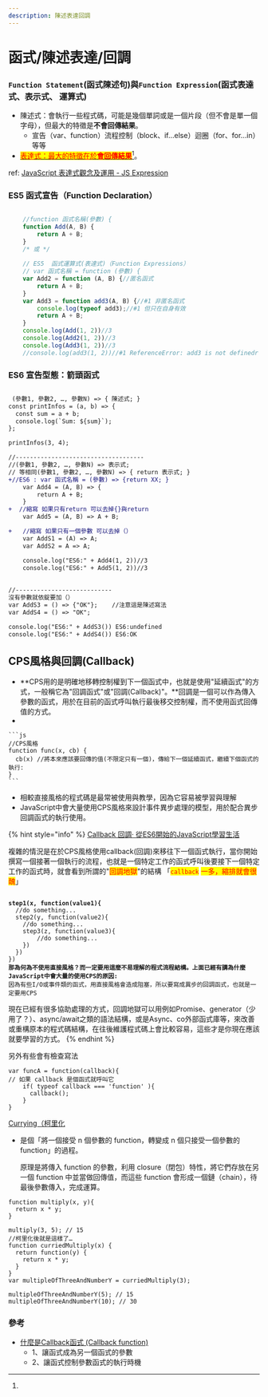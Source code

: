 ```yaml
---
description: 陳述表達回調
---
```


# 函式/陳述表達/回調

### `Function Statement`(函式陳述句)與`Function Expression`(函式表達式、表示式、 運算式)

* 陳述式：會執行一些程式碼，可能是幾個單詞或是一個片段（但不會是單一個字母），但最大的特徵是**不會回傳結果**。
  * 宣告（var、function）流程控制（block、if…else）迴圈（for、for…in）等等
* [<mark style="color:red;">表達式：最大的特徵在於</mark><mark style="color:red;">**會回傳結果**</mark>](#user-content-fn-1)[^1]。

ref: [JavaScript 表達式觀念及運用 - JS Expression](https://www.casper.tw/development/2020/09/17/js-expression/)



### ES5 函式宣告（Function Declaration）

```javascript

    //function 函式名稱(參數) {
    function Add(A, B) {
        return A + B;
    }
    /* 或 */
    
    // ES5  函式運算式(表達式)（Function Expressions）
    // var 函式名稱 = function (參數) {
    var Add2 = function (A, B) {//匿名函式
        return A + B;
    }
    var Add3 = function add3(A, B) {//#1 非匿名函式
        console.log(typeof add3);//#1 但只在自身有效
        return A + B;
    }
    console.log(Add(1, 2))//3
    console.log(Add2(1, 2))//3
    console.log(Add3(1, 2))//3
    //console.log(add3(1, 2))//#1 ReferenceError: add3 is not definedr
```

### ES6 宣告型態：箭頭函式

```diff

 (參數1, 參數2, …, 參數N) => { 陳述式; } 
const printInfos = (a, b) => {
  const sum = a + b;
  console.log(`Sum: ${sum}`);
};

printInfos(3, 4);

//------------------------------------
//(參數1, 參數2, …, 參數N) => 表示式;
// 等相同(參數1, 參數2, …, 參數N) => { return 表示式; }
+//ES6 : var 函式名稱 = (參數) => {return XX; }
    var Add4 = (A, B) => {
        return A + B;
    }
+  //縮寫 如果只有return 可以去掉{}與return
    var Add5 = (A, B) => A + B;

+   //縮寫 如果只有一個參數 可以去掉（）
    var AddS1 = (A) => A;
    var AddS2 = A => A;

    console.log("ES6:" + Add4(1, 2))//3
    console.log("ES6:" + Add5(1, 2))//3
    
    
//---------------------------
沒有參數就依錠要加（）
var AddS3 = () => {"OK"};    //注意這是陳述寫法 
var AddS4 = () => "OK"; 

console.log("ES6:" + AddS3()) ES6:undefined
console.log("ES6:" + AddS4()) ES6:OK

```

## CPS風格與回調(Callback)

* **CPS用的是明確地移轉控制權到下一個函式中，也就是使用"延續函式"的方式，一般稱它為"回調函式"或"回調(Callback)"。**回調是一個可以作為傳入參數的函式，用於在目前的函式呼叫執行最後移交控制權，而不使用函式回傳值的方式。
*

    ```js
    //CPS風格
    function func(x, cb) {
      cb(x) //將本來應該要回傳的值(不限定只有一個)，傳給下一個延續函式，繼續下個函式的執行:
    }
    ```
* 相較直接風格的程式碼是最常被使用與教學，因為它容易被學習與理解
* JavaScript中會大量使用CPS風格來設計事件異步處理的模型，用於配合異步回調函式的執行使用。

{% hint style="info" %}
[Callback 回調· 從ES6開始的JavaScript學習生活](https://eyesofkids.gitbooks.io/javascript-start-from-es6/content/part4/callback.html)

複雜的情況是在於CPS風格使用callback(回調)來移往下一個函式執行，當你開始撰寫一個接著一個執行的流程，也就是一個特定工作的函式呼叫後要接下一個特定工作的函式時，就會看到所謂的"<mark style="color:red;">回調地獄</mark>"的結構 「<mark style="color:red;">`callback`</mark> <mark style="color:red;"></mark><mark style="color:red;">一多，縮排就會很醜</mark>」

<pre><code><strong>
</strong><strong>step1(x, function(value1){
</strong>  //do something...
  step2(y, function(value2){
    //do something...
    step3(z, function(value3){
        //do something...
    })
  })
})
<strong>那為何為不使用直接風格？而一定要用這麼不易理解的程式流程結構。上面已經有講為什麼JavaScript中會大量的使用CPS的原因:
</strong>因為有些I/O或事件類的函式，用直接風格會造成阻塞，所以要寫成異步的回調函式，也就是一定要用CPS
</code></pre>

現在已經有很多協助處理的方式，回調地獄可以用例如Promise、generator（少用了？）、async/await之類的語法結構，或是Async、co外部函式庫等，來改善或重構原本的程式碼結構，在往後維護程式碼上會比較容易，這些才是你現在應該就要學習的方式。
{% endhint %}



另外有些會有檢查寫法

```
var funcA = function(callback){
// 如果 callback 是個函式就呼叫它
    if( typeof callback === 'function' ){
      callback();
    }
}
```

[Currying（柯里化](https://www.cythilya.tw/2017/02/27/currying-in-javascript/)

*   是個「將一個接受 n 個參數的 function，轉變成 n 個只接受一個參數的 function」的過程。

    原理是將傳入 function 的參數，利用 closure（閉包）特性，將它們存放在另一個 function 中並當做回傳值，而這些 function 會形成一個鏈（chain），待最後參數傳入，完成運算。

```
function multiply(x, y){
  return x * y;
}

multiply(3, 5); // 15
//柯里化後就是這樣了…
function curriedMultiply(x) {
  return function(y) {
    return x * y;
  }
}
var multipleOfThreeAndNumberY = curriedMultiply(3);

multipleOfThreeAndNumberY(5); // 15
multipleOfThreeAndNumberY(10); // 30
```

### 參考

* [什麼是Callback函式 (Callback function)](https://medium.com/appxtech/%E4%BB%80%E9%BA%BC%E6%98%AFcallback%E5%87%BD%E5%BC%8F-callback-function-3a0a972d5f82)
  * 1、讓函式成為另一個函式的參數
  * 2、讓函式控制參數函式的執行時機







[^1]: 
